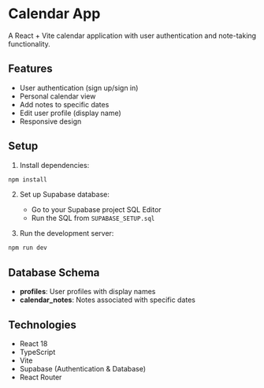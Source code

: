 # Calendar App

A React + Vite calendar application with user authentication and note-taking functionality.

## Features

- User authentication (sign up/sign in)
- Personal calendar view
- Add notes to specific dates
- Edit user profile (display name)
- Responsive design

## Setup

1. Install dependencies:
```bash
npm install
```

2. Set up Supabase database:
   - Go to your Supabase project SQL Editor
   - Run the SQL from `SUPABASE_SETUP.sql`

3. Run the development server:
```bash
npm run dev
```

## Database Schema

- **profiles**: User profiles with display names
- **calendar_notes**: Notes associated with specific dates

## Technologies

- React 18
- TypeScript
- Vite
- Supabase (Authentication & Database)
- React Router

